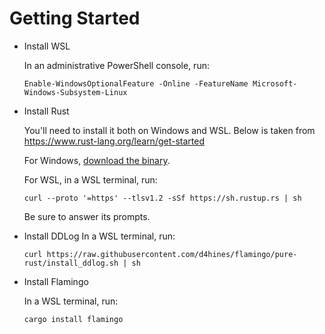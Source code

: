 # Getting Started
- Install WSL

    In an administrative PowerShell console, run:
    ```
    Enable-WindowsOptionalFeature -Online -FeatureName Microsoft-Windows-Subsystem-Linux 
    ```
- Install Rust

    You'll need to install it both on Windows and WSL. Below is taken from https://www.rust-lang.org/learn/get-started
    
    For Windows, [download the binary](https://static.rust-lang.org/rustup/dist/x86_64-pc-windows-msvc/rustup-init.exe).

    For WSL, in a WSL terminal, run:
    ```
    curl --proto '=https' --tlsv1.2 -sSf https://sh.rustup.rs | sh
    ```
    Be sure to answer its prompts.
- Install DDLog
    In a WSL terminal, run:
    ``` 
    curl https://raw.githubusercontent.com/d4hines/flamingo/pure-rust/install_ddlog.sh | sh
    ```
- Install Flamingo

    In a WSL terminal, run:
    ```
    cargo install flamingo
    ```

